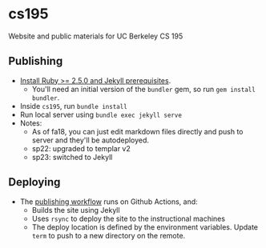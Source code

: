 cs195
=====

Website and public materials for UC Berkeley CS 195

Publishing
----------

* [Install Ruby >= 2.5.0 and Jekyll prerequisites](https://jekyllrb.com/docs/installation/).
  * You'll need an initial version of the `bundler` gem, so run `gem install bundler`.
* Inside `cs195`, run `bundle install`
* Run local server using `bundle exec jekyll serve`
* Notes:
  * As of fa18, you can just edit markdown files directly and push to server and they'll be autodeployed.
  * sp22: upgraded to templar v2
  * sp23: switched to Jekyll

Deploying
----------

* The [publishing workflow](.github/publish-site.yml) runs on Github Actions, and:
  * Builds the site using Jekyll
  * Uses `rsync` to deploy the site to the instructional machines
  * The deploy location is defined by the environment variables. Update `term`
    to push to a new directory on the remote.

